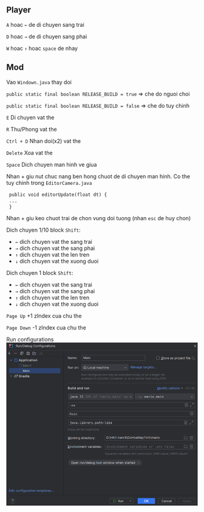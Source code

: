 ## Player

`A` hoac `←` de di chuyen sang trai

`D` hoac `→` de di chuyen sang phai

`W` hoac `↑` hoac `space` de nhay

## Mod

Vao `Windown.java` thay doi 

`public static final boolean RELEASE_BUILD = true` => che do nguoi choi

`public static final boolean RELEASE_BUILD = false` => che do tuy chinh

`E` Di chuyen vat the

`R` Thu/Phong vat the

`Ctrl + D` Nhan doi(x2) vat the

`Delete` Xoa vat the

`Space` Dich chuyen man hinh ve giua

Nhan + giu nut chuc nang ben hong chuot de di chuyen man hinh. Co the tuy chinh trong `EditorCamera.java`

```
 public void editorUpdate(float dt) {
 ...
 }
```

Nhan + giu keo chuot trai de chon vung doi tuong (nhan `esc` de huy chon)

Dich chuyen 1/10 block `Shift`:
+ `←` dich chuyen vat the sang trai
+ `→` dich chuyen vat the sang phai
+ `↑` dich chuyen vat the len tren
+ `↓` dich chuyen vat the xuong duoi

Dich chuyen 1 block `Shift`:
+ `←` dich chuyen vat the sang trai
+ `→` dich chuyen vat the sang phai
+ `↑` dich chuyen vat the len tren
+ `↓` dich chuyen vat the xuong duoi

`Page Up` +1 zIndex cua chu the 

`Page Down` -1 zIndex cua chu the 

Run configurations
![Run-configurations.png](Run-configurations.png)